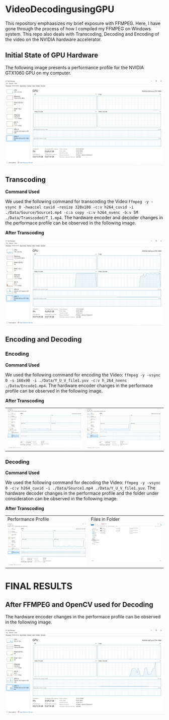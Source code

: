 # VideoDecodingusingGPU

This repository emphaasizes my brief exposure with FFMPEG. Here, I have gone through the process of how I compiled my FFMPEG on Windows system. This repo also deals with Transcoding, Decoding and Encoding of the video on the NVIDIA hardware accelerator. 

## Initial State of GPU Hardware
The following image presents a performance profile for the NVIDIA GTX1060 GPU on my computer.

<img src="https://github.com/AnshMittal1811/VideoDecodingusingGPU/blob/master/Images/01.%20Normal.jpg" alt="NormalTask#1" width="512"/>


## Transcoding
**Command Used**

We used the following command for transcoding the Video:```ffmpeg -y -vsync 0 -hwaccel cuvid -resize 320x180 -c:v h264_cuvid -i ./Data/Source/Source1.mp4 -c:a copy -c:v h264_nvenc -b:v 5M ./Data/Transcoded/T_1.mp4```. The hardware encoder and decoder changes in the performace profile can be observed in the following image.

**After Transcoding**

<img src="https://github.com/AnshMittal1811/VideoDecodingusingGPU/blob/master/Images/02.%20Transcoded.jpg" alt="TranscodingTask#1" width="512"/>


## Encoding and Decoding

### Encoding

**Command Used**

We used the following command for encoding the Video: ```ffmpeg -y -vsync 0 -s 160x90 -i ./Data/Y_U_V_file1.yuv -c:v h_264_nvenc ./Data/Encode1.mp4```. The hardware encoder changes in the performace profile can be observed in the following image.

**After Transcoding**

<table>
  <tr>
    <td valign="top"><img src="https://github.com/AnshMittal1811/VideoDecodingusingGPU/blob/master/Images/04.01.%20Encoded_files.jpg" alt="EncodingTask#1" width="512"></td>
    <td valign="top"><img src="https://github.com/AnshMittal1811/VideoDecodingusingGPU/blob/master/Images/04.02.%20Encoded_files.jpg" alt="EncodingTask#2" width="512"></td>
  </tr>
</table>


### Decoding

**Command Used**

We used the following command for decoding the Video: ```ffmpeg -y -vsync 0 -c:v h264_cuvid -i ./Data/Source1.mp4 ./Data/Y_U_V_file1.yuv```. The hardware decoder changes in the performace profile and the folder under consideration can be observed in the following image.

**After Transcoding**

<table>
  <tr>
    <td>Performance Profile</td>
     <td>Files in Folder</td>
  </tr>
  <tr>
    <td valign="top"><img src="https://github.com/AnshMittal1811/VideoDecodingusingGPU/blob/master/Images/03.%20Decoded.jpg" alt="DecodingTask#1" width="512"></td>
    <td valign="top"><img src="https://github.com/AnshMittal1811/VideoDecodingusingGPU/blob/master/Images/03.01.%20Decoded_files.jpg" alt="DecodingProfile#1" width="512"></td>
  </tr>
</table>

# FINAL RESULTS
## After FFMPEG and OpenCV used for Decoding
The hardware encoder changes in the performace profile can be observed in the following image.

<img src="https://github.com/AnshMittal1811/VideoDecodingusingGPU/blob/master/Images/06.%20EncodingusingPythonOpenCV.jpg" alt="TranscodingTask#1" width="512"/>

